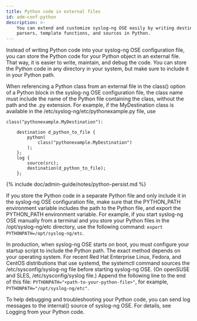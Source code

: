 ```yaml
---
title: Python code in external files
id: adm-conf-python
description: >-
    You can extend and customize syslog-ng OSE easily by writing destinations
    parsers, template functions, and sources in Python.
---
```


Instead of writing Python code into your syslog-ng OSE configuration
file, you can store the Python code for your Python object in an
external file. That way, it is easier to write, maintain, and debug the
code. You can store the Python code in any directory in your system, but
make sure to include it in your Python path.

When referencing a Python class from an external file in the class()
option of a Python block in the syslog-ng OSE configuration file, the
class name must include the name of the Python file containing the
class, without the path and the .py extension. For example, if the
MyDestination class is available in the
/etc/syslog-ng/etc/pythonexample.py file, use

```config
class("pythonexample.MyDestination"):

    destination d_python_to_file {
        python(
            class("pythonexample.MyDestination")
        );
    };
    log {
        source(src);
        destination(d_python_to_file);
    };
```

{% include doc/admin-guide/notes/python-persist.md %}

If you store the Python code in a separate Python file and only include
it in the syslog-ng OSE configuration file, make sure that the
PYTHON_PATH environment variable includes the path to the Python file,
and export the PYTHON\_PATH environment variable. For example, if you
start syslog-ng OSE manually from a terminal and you store your Python
files in the /opt/syslog-ng/etc directory, use the following command:
`export PYTHONPATH=/opt/syslog-ng/etc`.

In production, when syslog-ng OSE starts on boot, you must configure
your startup script to include the Python path. The exact method depends
on your operating system. For recent Red Hat Enterprise Linux, Fedora,
and CentOS distributions that use systemd, the systemctl command sources
the /etc/sysconfig/syslog-ng file before starting syslog-ng OSE. (On
openSUSE and SLES, /etc/sysconfig/syslog file.) Append the following
line to the end of this file:
`PYTHONPATH="<path-to-your-python-file>"`, for example,
`PYTHONPATH="/opt/syslog-ng/etc"`.

To help debugging and troubleshooting your Python code, you can send log
messages to the internal() source of syslog-ng OSE. For details, see
Logging from your Python code.
